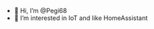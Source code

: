 - 👋 Hi, I’m @Pegi68
- 👀 I’m interested in IoT and like HomeAssistant

<!---
Pegi68/Pegi68 is a ✨ special ✨ repository because its `README.md` (this file) appears on your GitHub profile.
You can click the Preview link to take a look at your changes.
--->
